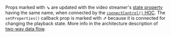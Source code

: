 Props marked with ⇘ are updated with the video streamer's [state property](/reference/observable-stream-state) having the same name, when connected by the [`connectControl()` HOC](/architecture/connected-controls#connecting-the-controls). The ︎`setProperties()` callback prop is marked with ︎⇗ because it is connected for changing the playback state. More info in the architecture description of [two-way data flow](/architecture/overview#arrows-and-boxes).
